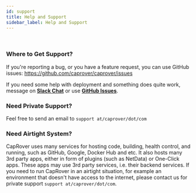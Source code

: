```yaml
---
id: support
title: Help and Support
sidebar_label: Help and Support
---
```


<br/>

### Where to Get Support?

If you're reporting a bug, or you have a feature request, you can use GitHub issues:
https://github.com/caprover/caprover/issues

If you need some help with deployment and something does quite work, message on [**Slack Chat**](https://join.slack.com/t/caprover/shared_invite/zt-iyry5q1s-ORQsf32MKpgR_XgY7~x5gA) or use [**GitHub Issues**](https://github.com/caprover/caprover/issues).

### Need Private Support?

Feel free to send an email to `support at/caprover/dot/com`

### Need Airtight System?

CapRover uses many services for hosting code, building, health control, and running, such as GitHub, Google, Docker Hub and etc. It also hosts many 3rd party apps, either in form of plugins (such as NetData) or One-Click apps. These apps may use 3rd party services, i.e. their backend services. If you need to run CapRover in an airtight situation, for example an environment that doesn't have access to the internet, please contact us for private support `support at/caprover/dot/com`.